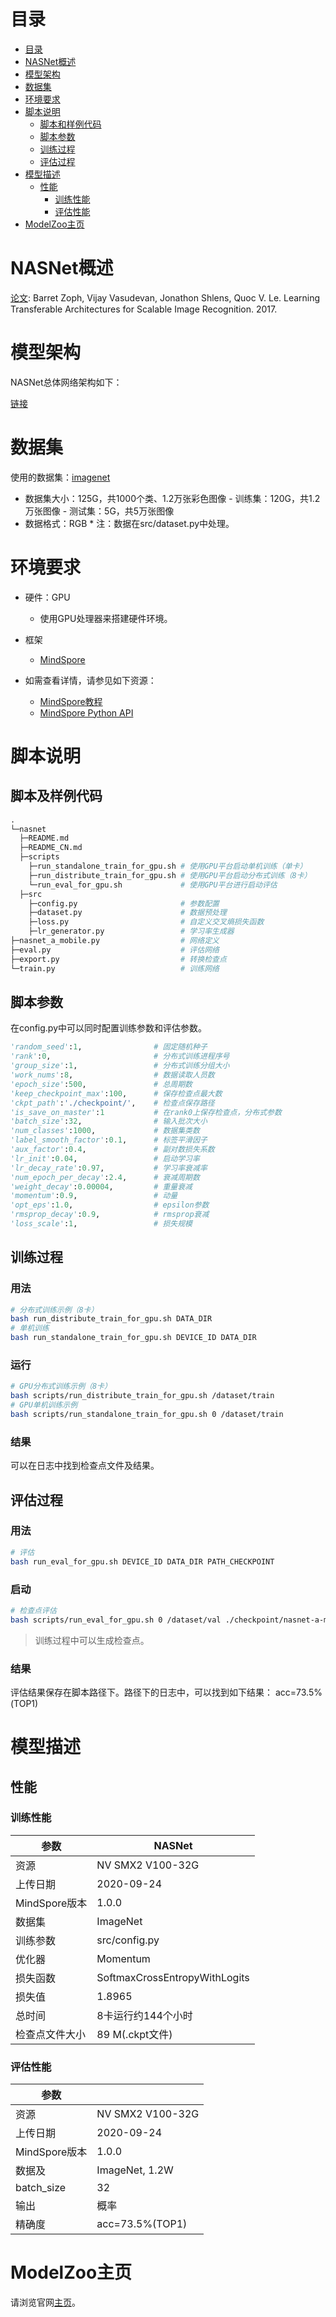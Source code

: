 # 目录

<!-- TOC -->

- [目录](#目录)
- [NASNet概述](#NASNet概述)
- [模型架构](#模型架构)
- [数据集](#数据集)
- [环境要求](#环境要求)
- [脚本说明](#脚本说明)
    - [脚本和样例代码](#脚本和样例代码)
    - [脚本参数](#脚本参数)
    - [训练过程](#训练过程)
    - [评估过程](#评估过程)
- [模型描述](#模型描述)
    - [性能](#性能)
        - [训练性能](#训练性能)
        - [评估性能](#评估性能)
- [ModelZoo主页](#modelzoo主页)

<!-- /TOC -->

# NASNet概述

[论文](https://arxiv.org/abs/1707.07012): Barret Zoph, Vijay Vasudevan, Jonathon Shlens, Quoc V. Le. Learning Transferable Architectures for Scalable Image Recognition. 2017.

# 模型架构

NASNet总体网络架构如下：

[链接](https://arxiv.org/abs/1707.07012)

# 数据集

使用的数据集：[imagenet](http://www.image-net.org/)

- 数据集大小：125G，共1000个类、1.2万张彩色图像
        - 训练集：120G，共1.2万张图像
        - 测试集：5G，共5万张图像
- 数据格式：RGB
        * 注：数据在src/dataset.py中处理。

# 环境要求

- 硬件：GPU
    - 使用GPU处理器来搭建硬件环境。

- 框架
    - [MindSpore](https://www.mindspore.cn/install)

- 如需查看详情，请参见如下资源：
    - [MindSpore教程](https://www.mindspore.cn/tutorials/zh-CN/master/index.html)
    - [MindSpore Python API](https://www.mindspore.cn/docs/api/zh-CN/master/index.html)

# 脚本说明

## 脚本及样例代码

```python
.
└─nasnet
  ├─README.md
  ├─README_CN.md
  ├─scripts
    ├─run_standalone_train_for_gpu.sh # 使用GPU平台启动单机训练（单卡）
    ├─run_distribute_train_for_gpu.sh # 使用GPU平台启动分布式训练（8卡）
    └─run_eval_for_gpu.sh             # 使用GPU平台进行启动评估
  ├─src
    ├─config.py                       # 参数配置
    ├─dataset.py                      # 数据预处理
    ├─loss.py                         # 自定义交叉熵损失函数
    ├─lr_generator.py                 # 学习率生成器
├─nasnet_a_mobile.py                  # 网络定义
├─eval.py                             # 评估网络
├─export.py                           # 转换检查点
└─train.py                            # 训练网络
```

## 脚本参数

在config.py中可以同时配置训练参数和评估参数。

```python
'random_seed':1,                # 固定随机种子
'rank':0,                       # 分布式训练进程序号
'group_size':1,                 # 分布式训练分组大小
'work_nums':8,                  # 数据读取人员数
'epoch_size':500,               # 总周期数
'keep_checkpoint_max':100,      # 保存检查点最大数
'ckpt_path':'./checkpoint/',    # 检查点保存路径
'is_save_on_master':1           # 在rank0上保存检查点，分布式参数
'batch_size':32,                # 输入批次大小
'num_classes':1000,             # 数据集类数
'label_smooth_factor':0.1,      # 标签平滑因子
'aux_factor':0.4,               # 副对数损失系数
'lr_init':0.04,                 # 启动学习率
'lr_decay_rate':0.97,           # 学习率衰减率
'num_epoch_per_decay':2.4,      # 衰减周期数
'weight_decay':0.00004,         # 重量衰减
'momentum':0.9,                 # 动量
'opt_eps':1.0,                  # epsilon参数
'rmsprop_decay':0.9,            # rmsprop衰减
'loss_scale':1,                 # 损失规模
```

## 训练过程

### 用法

```bash
# 分布式训练示例（8卡）
bash run_distribute_train_for_gpu.sh DATA_DIR
# 单机训练
bash run_standalone_train_for_gpu.sh DEVICE_ID DATA_DIR
```

### 运行

```bash
# GPU分布式训练示例（8卡）
bash scripts/run_distribute_train_for_gpu.sh /dataset/train
# GPU单机训练示例
bash scripts/run_standalone_train_for_gpu.sh 0 /dataset/train
```

### 结果

可以在日志中找到检查点文件及结果。

## 评估过程

### 用法

```bash
# 评估
bash run_eval_for_gpu.sh DEVICE_ID DATA_DIR PATH_CHECKPOINT
```

### 启动

```bash
# 检查点评估
bash scripts/run_eval_for_gpu.sh 0 /dataset/val ./checkpoint/nasnet-a-mobile-rank0-248_10009.ckpt
```

> 训练过程中可以生成检查点。

### 结果

评估结果保存在脚本路径下。路径下的日志中，可以找到如下结果：
acc=73.5%(TOP1)

# 模型描述

## 性能

### 训练性能

| 参数                       | NASNet                    |
| -------------------------- | ------------------------- |
| 资源                       | NV SMX2 V100-32G          |
| 上传日期                   | 2020-09-24                |
| MindSpore版本              | 1.0.0                     |
| 数据集                     | ImageNet                  |
| 训练参数                   | src/config.py             |
| 优化器                     | Momentum                  |
| 损失函数                   | SoftmaxCrossEntropyWithLogits       |
| 损失值                     | 1.8965                    |
| 总时间                     | 8卡运行约144个小时        |
| 检查点文件大小             | 89 M(.ckpt文件)           |

### 评估性能

| 参数                       |                           |
| -------------------------- | ------------------------- |
| 资源                       | NV SMX2 V100-32G          |
| 上传日期                   | 2020-09-24                |
| MindSpore版本              | 1.0.0                     |
| 数据及                     | ImageNet, 1.2W            |
| batch_size                 | 32                        |
| 输出                       | 概率                      |
| 精确度                     | acc=73.5%(TOP1)           |

# ModelZoo主页

请浏览官网[主页](https://gitee.com/mindspore/mindspore/tree/master/model_zoo)。
